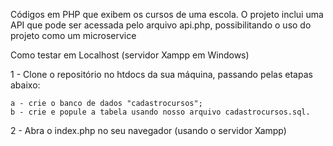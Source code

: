 Códigos em PHP que exibem os cursos de uma escola. O projeto inclui uma API que pode ser acessada pelo arquivo api.php, possibilitando o uso do projeto como um microservice

Como testar em Localhost (servidor Xampp em Windows)

1 - Clone o repositório no htdocs da sua máquina, passando pelas etapas abaixo:

  	a - crie o banco de dados "cadastrocursos";
  	b - crie e popule a tabela usando nosso arquivo cadastrocursos.sql.

2 - Abra o index.php no seu navegador (usando o servidor Xampp)


